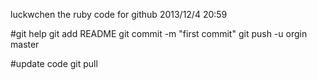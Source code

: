 luckwchen
the ruby code for github
2013/12/4 20:59


#git help
git add README
git commit -m "first commit"
git push -u orgin master

#update code
git pull
